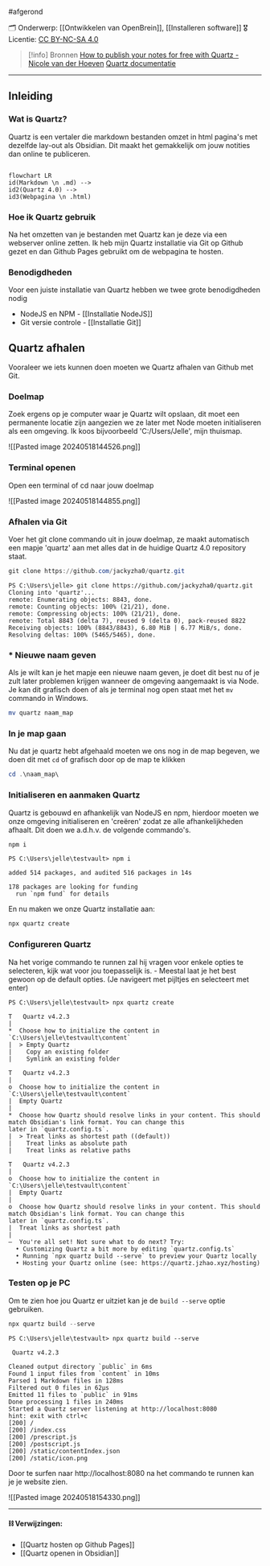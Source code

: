 #afgerond

🗂️ Onderwerp:  [[Ontwikkelen van OpenBrein]], [[Installeren software]]
🎖️ Licentie: [CC BY-NC-SA 4.0](https://creativecommons.org/licenses/by-nc-sa/4.0/)

>[!info] Bronnen
>[How to publish your notes for free with Quartz - Nicole van der Hoeven](https://youtu.be/6s6DT1yN4dw)
>[Quartz documentatie](https://quartz.jzhao.xyz/)

---

## Inleiding
### Wat is Quartz?
Quartz is een vertaler die markdown bestanden omzet in html pagina's met dezelfde lay-out als Obsidian. Dit maakt het gemakkelijk om jouw notities dan online te publiceren.

```mermaid

flowchart LR 
id(Markdown \n .md) --> 
id2(Quartz 4.0) --> 
id3(Webpagina \n .html)
```
### Hoe ik Quartz gebruik
Na het omzetten van je bestanden met Quartz kan je deze via een webserver online zetten. Ik heb mijn Quartz installatie via Git op Github gezet en dan Github Pages gebruikt om de webpagina te hosten.

### Benodigdheden
Voor een juiste installatie van Quartz hebben we twee grote benodigdheden nodig
* NodeJS en NPM - [[Installatie NodeJS]]
* Git versie controle - [[Installatie Git]]

## Quartz afhalen
Vooraleer we iets kunnen doen moeten we Quartz afhalen van Github met Git. 
### Doelmap
Zoek ergens op je computer waar je Quartz wilt opslaan, dit moet een permanente locatie zijn aangezien we ze later met Node moeten initialiseren als een omgeving. Ik koos bijvoorbeeld 'C:/Users/Jelle', mijn thuismap.

![[Pasted image 20240518144526.png]]

### Terminal openen
Open een terminal of cd naar jouw doelmap

![[Pasted image 20240518144855.png]]

### Afhalen via Git
Voer het git clone commando uit in jouw doelmap, ze maakt automatisch een mapje 'quartz' aan met alles dat in de huidige Quartz 4.0 repository staat.

``` PowerShell
git clone https://github.com/jackyzha0/quartz.git
```

``` Output
PS C:\Users\jelle> git clone https://github.com/jackyzha0/quartz.git
Cloning into 'quartz'...
remote: Enumerating objects: 8843, done.
remote: Counting objects: 100% (21/21), done.
remote: Compressing objects: 100% (21/21), done.
remote: Total 8843 (delta 7), reused 9 (delta 0), pack-reused 8822
Receiving objects: 100% (8843/8843), 6.80 MiB | 6.77 MiB/s, done.
Resolving deltas: 100% (5465/5465), done.
```

### * Nieuwe naam geven
Als je wilt kan je het mapje een nieuwe naam geven, je doet dit best nu of je zult later problemen krijgen wanneer de omgeving aangemaakt is via Node. Je kan dit grafisch doen of als je terminal nog open staat met het `mv` commando in Windows.

``` Powershell
mv quartz naam_map
```


### In je map gaan
Nu dat je quartz hebt afgehaald moeten we ons nog in de map begeven, we doen dit met `cd` of grafisch door op de map te klikken
``` PowerShell
cd .\naam_map\
```

### Initialiseren en aanmaken Quartz
Quartz is gebouwd en afhankelijk van NodeJS en npm, hierdoor moeten we onze omgeving initialiseren en 'creëren' zodat ze alle afhankelijkheden afhaalt. Dit doen we a.d.h.v. de volgende commando's.
``` PowerShell
npm i
```

``` Output
PS C:\Users\jelle\testvault> npm i

added 514 packages, and audited 516 packages in 14s

178 packages are looking for funding
  run `npm fund` for details
```

En nu maken we onze Quartz installatie aan:

``` PowerShell
npx quartz create
```

### Configureren Quartz
Na het vorige commando te runnen zal hij vragen voor enkele opties te selecteren, kijk wat voor jou toepasselijk is. - Meestal laat je het best gewoon op de default opties. (Je navigeert met pijltjes en selecteert met enter)

``` Output
PS C:\Users\jelle\testvault> npx quartz create

T   Quartz v4.2.3
|
*  Choose how to initialize the content in `C:\Users\jelle\testvault\content`
|  > Empty Quartz
|    Copy an existing folder
|    Symlink an existing folder
```

``` Output
T   Quartz v4.2.3
|
o  Choose how to initialize the content in `C:\Users\jelle\testvault\content`
|  Empty Quartz
|
*  Choose how Quartz should resolve links in your content. This should match Obsidian's link format. You can change this
later in `quartz.config.ts`.
|  > Treat links as shortest path ((default))
|    Treat links as absolute path
|    Treat links as relative paths
```

``` Output
T   Quartz v4.2.3
|
o  Choose how to initialize the content in `C:\Users\jelle\testvault\content`
|  Empty Quartz
|
o  Choose how Quartz should resolve links in your content. This should match Obsidian's link format. You can change this
later in `quartz.config.ts`.
|  Treat links as shortest path
|
—  You're all set! Not sure what to do next? Try:
  • Customizing Quartz a bit more by editing `quartz.config.ts`
  • Running `npx quartz build --serve` to preview your Quartz locally
  • Hosting your Quartz online (see: https://quartz.jzhao.xyz/hosting)

```

### Testen op je PC
Om te zien hoe jou Quartz er uitziet kan je de `build --serve` optie gebruiken.

``` PowerShell
npx quartz build --serve
```

``` Output
PS C:\Users\jelle\testvault> npx quartz build --serve

 Quartz v4.2.3

Cleaned output directory `public` in 6ms
Found 1 input files from `content` in 10ms
Parsed 1 Markdown files in 128ms
Filtered out 0 files in 62μs
Emitted 11 files to `public` in 91ms
Done processing 1 files in 240ms
Started a Quartz server listening at http://localhost:8080
hint: exit with ctrl+c
[200] /
[200] /index.css
[200] /prescript.js
[200] /postscript.js
[200] /static/contentIndex.json
[200] /static/icon.png
```

Door te surfen naar http://localhost:8080 na het commando te runnen kan je je website zien.

![[Pasted image 20240518154330.png]]

---
#### **⛓️ Verwijzingen:**
* [[Quartz hosten op Github Pages]]
* [[Quartz openen in Obsidian]]
